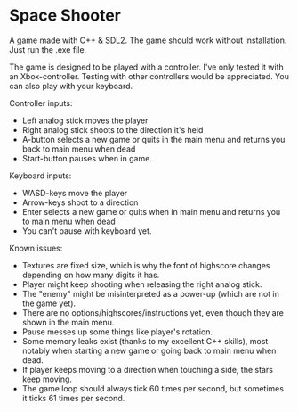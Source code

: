 # Space Shooter
A game made with C++ & SDL2. The game should work without installation. Just run the
.exe file.

The game is designed to be played with a controller. I've only tested
it with an Xbox-controller. Testing with other controllers would be appreciated.
You can also play with your keyboard.

Controller inputs:
- Left analog stick moves the player
- Right analog stick shoots to the direction it's held
- A-button selects a new game or quits in the main menu and returns you back to main menu when dead
- Start-button pauses when in game.

Keyboard inputs:
- WASD-keys move the player
- Arrow-keys shoot to a direction
- Enter selects a new game or quits when in main menu and returns you to main menu when dead
- You can't pause with keyboard yet.

Known issues:
- Textures are fixed size, which is why the font of highscore changes depending on
how many digits it has.
- Player might keep shooting when releasing the right analog stick.
- The "enemy" might be misinterpreted as a power-up (which are not in the game yet).
- There are no options/highscores/instructions yet, even though they are shown in
the main menu.
- Pause messes up some things like player's rotation.
- Some memory leaks exist (thanks to my excellent C++ skills), most notably when
starting a new game or going back to main menu when dead.
- If player keeps moving to a direction when touching a side, the stars keep moving.
- The game loop should always tick 60 times per second, but sometimes it ticks 61
times per second.